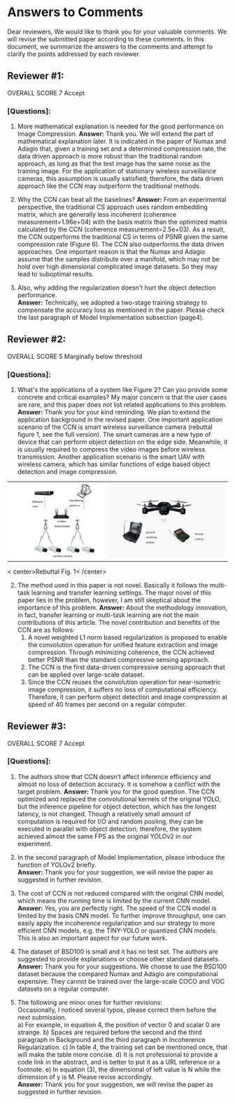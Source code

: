 # Answers to Comments
Dear reviewers, 
We would like to thank you for your valuable comments. We will revise the submitted paper according to these comments. In this document, we summarize the answers to the comments and attempt to clarify the points addressed by each reviewer. 
## Reviewer #1:
OVERALL SCORE 7 Accept
### [Questions]: 
1.	More mathematical explanation is needed for the good performance on Image Compression.
**Answer:** Thank you. We will extend the part of mathematical explanation later. It is indicated in the paper of Numax and Adagio that, given a training set and a determined compression rate, the data driven approach is more robust than the traditional random approach, as long as that the test image has the same noise as the training image. For the application of stationary wireless surveillance cameras, this assumption is usually satisfied; therefore, the data driven approach like the CCN may outperform the traditional methods.

2.	Why the CCN can beat all the baselines?
**Answer:** From an experimental perspective, the traditional CS approach uses random embedding matrix, which are generally less incoherent (coherence measurement=1.96e+04) with the basis matrix than the optimized matrix calculated by the CCN (coherence measurement=2.5e+03). As a result, the CCN outperforms the traditional CS in terms of PSNR given the same compression rate (Figure 6).
The CCN also outperforms the data driven approaches. One important reason is that the Numax and Adagio assume that the samples distribute over a manifold, which may not be hold over high dimensional complicated image datasets. So they may lead to suboptimal results.


3. Also, why adding the regularization doesn't hurt the object detection performance.  
**Answer:** Technically, we adopted a two-stage training strategy to compensate the accuracy loss as mentioned in the paper. Please check the last paragraph of Model Implementation subsection (page4).  
   
## Reviewer #2:  
OVERALL SCORE 5 Marginally below threshold  
### [Questions]:  
1.	What's the applications of a system like Figure 2? Can you provide some concrete and critical examples? My major concern is that the user cases are rare, and this paper does not list related applications to this problem. 
**Answer:** Thank you for your kind reminding. We plan to extend the application background in the revised paper. One important application scenario of the CCN is smart wireless surveillance camera (rebuttal figure 1, see the full version). The smart cameras are a new type of device that can perform object detection on the edge side. Meanwhile, it is usually required to compress the video images before wireless transmission. Another application scenario is the smart UAV with wireless camera, which has similar functions of edge based object detection and image compression.
<table>
    <tr>
        <td ><center><img src="https://github.com/sosaaaad2/Rebuttal/blob/master/images/wireless_camera.jpg?watermark/2/text/aHR0cHM6Ly9ibG9nLmNzZG4ubmV0L3FxXzMzODI2NTY0/font/5a6L5L2T/fontsize/400/fill/I0JBQkFCMA==/dissolve/70" >
        <td ><center><img src="https://github.com/sosaaaad2/Rebuttal/blob/master/images/timg.jpg?watermark/2/text/aHR0cHM6Ly9ibG9nLmNzZG4ubmV0L3FxXzMzODI2NTY0/font/5a6L5L2T/fontsize/400/fill/I0JBQkFCMA==/dissolve/70"  >
    </tr>
</table>
                                     < center>Rebuttal Fig. 1< /center>

2.	The method used in this paper is not novel. Basically it follows the multi-task learning and transfer learning settings. The major novel of this paper lies in the problem, however, I am still skeptical about the importance of this problem.
**Answer:** About the methodology innovation, in fact, transfer learning or multi-task learning are not the main contributions of this article. The novel contribution and benefits of the CCN are as follows:
     1)	A novel weighted L1 norm based regularization is proposed to enable the convolution operation for unified feature extraction and image compression. Through minimizing coherence, the CCN achieved better PSNR than the standard compressive sensing approach.
     2)	The CCN is the first data-driven compressive sensing approach that can be applied over large-scale dataset.
     3)	Since the CCN reuses the convolution operation for near-isometric image compression, it suffers no loss of computational efficiency. Therefore, it can perform object detection and image compression at speed of 40 frames per second on a regular computer.

## Reviewer #3:  
OVERALL SCORE 7 Accept  
### [Questions]:   
1.	The authors show that CCN doesn’t affect inference efficiency and almost no loss of detection accuracy. It is somehow a conflict with the target problem.
**Answer:** Thank you for the good question. The CCN optimized and replaced the convolutional kernels of the original YOLO, but the inference pipeline for object detection, which has the longest latency, is not changed. Though a relatively small amount of computation is required for I/O and random pooling, they can be executed in parallel with object detection; therefore, the system achieved almost the same FPS as the original YOLOv2 in our experiment.

2.	In the second paragraph of Model Implementation, please introduce the function of YOLOv2 briefly.  
**Answer:** Thank you for your suggestion, we will revise the paper as suggested in further revision.

3.	The cost of CCN is not reduced compared with the original CNN model, which means the running time is limited by the current CNN model. 
**Answer:** Yes, you are perfectly right. The speed of the CCN model is limited by the basis CNN model. To further improve throughput, one can easily apply the incoherence regularization and our strategy to more efficient CNN models, e.g. the TINY-YOLO or quantized CNN models. This is also an important aspect for our future work.

4.	The dataset of BSD100 is small and it has no test set. The authors are suggested to provide explanations or choose other standard datasets.
**Answer:** Thank you for your suggestions. We choose to use the BSD100 dataset because the compared Numax and Adagio are computational expensive. They cannot be trained over the large-scale COCO and VOC datasets on a regular computer. 

5.	The following are minor ones for further revisions:  
Occasionally, I noticed several typos, please correct them before the next submission.   
a) For example, in equation 4, the position of vector 0 and scalar 0 are strange. 
b) Spaces are required before the second and the third paragraph in Background and the third paragraph in Incoherence Regularization.
c) In table 4, the training set can be mentioned once, that will make the table more concise.
d) It is not professional to provide a code link in the abstract, and is better to put it as a URL reference or a footnote.
e) In equation (3), the dimensional of left value is N while the dimension of y is M. Please revise accordingly.  
**Answer:** Thank you for your suggestion, we will revise the paper as suggested in further revision.
